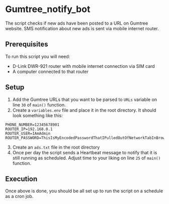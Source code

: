 # Gumtree_notify_bot

The script checks if new ads have been posted to a URL on Gumtree website. SMS notification about new ads is sent via mobile internet router.

## Prerequisites

To run this script you will need:
* D-Link DWR-921 router with mobile internet connection via SIM card
* A computer connected to that router

## Setup

1. Add the Gumtree URLs that you want to be parsed to `URLs` variable on line `30` of `main()` function.
2. Create a `variables.env` file and place it in the root directory. It should look something like this:

```
PHONE_NUMBER=12345678901
ROUTER_IP=192.168.0.1
ROUTER_USER=IAmAdmin
ROUTER_PASSWORD=ThisIsMyEncodedPasswordThatIPulledOutOfNetworkTabInBrowserInspectWindow
```

3. Create an `ads.txt` file in the root directory
4. Once per day the script sends a Heartbeat message to notify that it is still running as scheduled. Adjust time to your liking on line `25` of `main()` function.

## Execution

Once above is done, you should be all set up to run the script on a schedule as a cron job.